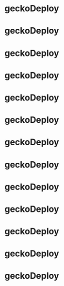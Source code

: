 # geckoDeploy
# geckoDeploy
# geckoDeploy
# geckoDeploy
# geckoDeploy
# geckoDeploy
# geckoDeploy
# geckoDeploy
# geckoDeploy
# geckoDeploy
# geckoDeploy
# geckoDeploy
# geckoDeploy
